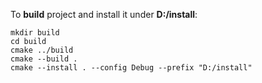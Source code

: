 To **build** project and install it under **D:/install**:

```
mkdir build
cd build
cmake ../build
cmake --build .
cmake --install . --config Debug --prefix "D:/install"

```
